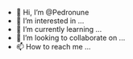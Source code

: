 - 👋 Hi, I’m @Pedronune
- 👀 I’m interested in ...
- 🌱 I’m currently learning ...
- 💞️ I’m looking to collaborate on ...
- 📫 How to reach me ...

<!---
Pedronune/Pedronune is a ✨ special ✨ repository because its `README.md` (this file) appears on your GitHub profile.
You can click the Preview link to take a look at your changes.
--->
